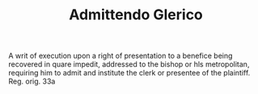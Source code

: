 ---
title: Admittendo Glerico
letter: A
permalink: "/definitions/admittendo-glerico.html"
body: A writ of execution upon a right of presentation to a benefice being recovered
  in quare impedit, addressed to the bishop or hls metropolitan, requiring him to
  admit and institute the clerk or presentee of the plaintiff. Reg. orig. 33a
published_at: '2018-07-07'
layout: post
---